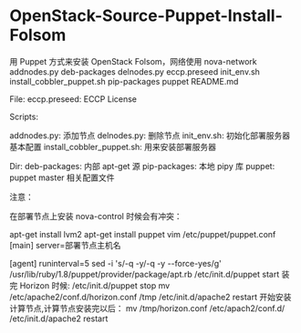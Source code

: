 OpenStack-Source-Puppet-Install-Folsom
======================================

用 Puppet 方式来安装 OpenStack Folsom，网络使用 nova-network
addnodes.py  deb-packages  delnodes.py  eccp.preseed  init_env.sh  install_cobbler_puppet.sh  pip-packages  puppet  README.md

File:
eccp.preseed: ECCP License

Scripts:

addnodes.py: 添加节点
delnodes.py: 删除节点
init_env.sh: 初始化部署服务器基本配置
install_cobbler_puppet.sh: 用来安装部署服务器

Dir:
deb-packages: 内部 apt-get 源
pip-packages: 本地 pipy 库
puppet: puppet master 相关配置文件

注意：

在部署节点上安装 nova-control 时候会有冲突：

apt-get install lvm2
apt-get install puppet
vim /etc/puppet/puppet.conf
[main]
server=部署节点主机名

[agent]
runinterval=5
sed -i 's/-q -y/-q -y --force-yes/g' /usr/lib/ruby/1.8/puppet/provider/package/apt.rb
/etc/init.d/puppet start
装完 Horizon 时候: 
/etc/init.d/puppet stop
mv /etc/apache2/conf.d/horizon.conf /tmp
/etc/init.d/apache2 restart
开始安装计算节点,计算节点安装完以后：
mv /tmp/horizon.conf /etc/apach2/conf.d/
/etc/init.d/apache2 restart
